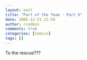 ```yaml
---
layout: post
title: "Part of the Team - Part 6"
date: 2005-12-21 21:59
author: rcadmin
comments: true
categories: [Comics]
tags: []
---
```

To the rescue???

<!--more-->
<img src="http://dl.bitsmack.com/comics/20051221.png" alt="" />
